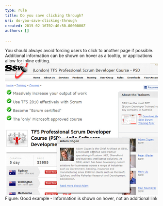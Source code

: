 ```yaml
---
type: rule
title: Do you save clicking through?
uri: do-you-save-clicking-through
created: 2015-02-16T02:40:50.0000000Z
authors: []

---
```


 
You should always avoid forcing users to click to another page if possible. Additional information can be shown on hover as a tooltip, or applications allow for inline editing.
 ![](../../assets/Clickingthrough.jpg)Figure: Good example - Information is shown on hover, not an additional link
